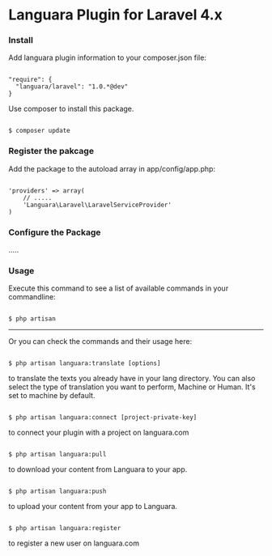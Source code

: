 Languara Plugin for Laravel 4.x
========================

<h3>Install</h3>

Add languara plugin information to your composer.json file:

<pre><code>
"require": {
  "languara/laravel": "1.0.*@dev"
}
</code></pre>

Use composer to install this package.

<pre><code>
$ composer update
</code></pre>

<h3>Register the pakcage</h3>

Add the package to the autoload array in app/config/app.php:

<pre><code>
'providers' => array(
    // .....
    'Languara\Laravel\LaravelServiceProvider'
)
</pre></code>

<h3>Configure the Package</h3>

.....

<h3>Usage</h3>

Execute this command to see a list of available commands in your commandline:

<pre><code>
$ php artisan
</code></pre>

--------------------

Or you can check the commands and their usage here:

<pre><code>
$ php artisan languara:translate [options]
</code></pre>

to translate the texts you already have in your lang directory. You can also select the type of translation you want to perform, Machine or Human. It's set to machine by default.

<pre><code>
$ php artisan languara:connect [project-private-key]
</code></pre>

to connect your plugin with a project on languara.com

<pre><code>
$ php artisan languara:pull
</code></pre>

to download your content from Languara to your app.

<pre><code>
$ php artisan languara:push
</code></pre>

to upload your content from your app to Languara.


<pre><code>
$ php artisan languara:register
</code></pre>

to register a new user on languara.com